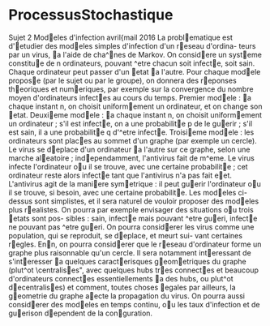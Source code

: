 # ProcessusStochastique
Sujet 2
Modeles d'infection
avril{mail 2016
La problematique est d'etudier des modeles simples d'infection d'un reseau d'ordina-
teurs par un virus, a l'aide de cha^nes de Markov.
On considere un systeme constitue de n ordinateurs, pouvant ^etre chacun soit infecte,
soit sain. Chaque ordinateur peut passer d'un etat a l'autre.
Pour chaque modele propose (par le sujet ou par le groupe), on donnera des reponses
theoriques et numeriques, par exemple sur la convergence du nombre moyen d'ordinateurs
infectes au cours du temps.
Premier modele : a chaque instant n, on choisit uniformement un ordinateur, et on
change son etat.
Deuxieme modele : a chaque instant n, on choisit uniformement un ordinateur ; s'il
est infecte, on a une probabilite p de le guerir ; s'il est sain, il a une probabilite q d'^etre
infecte.
Troisieme modele : les ordinateurs sont places au sommet d'un graphe (par exemple
un cercle). Le virus se deplace d'un ordinateur a l'autre sur ce graphe, selon une marche
aleatoire ; independamment, l'antivirus fait de m^eme. Le virus infecte l'ordinateur ou il se
trouve, avec une certaine probabilite ; cet ordinateur reste alors infecte tant que l'antivirus
n'a pas fait eet. L'antivirus agit de la maniere symetrique : il peut guerir l'ordinateur ou
il se trouve, si besoin, avec une certaine probabilite.
Les modeles ci-dessus sont simplistes, et il sera naturel de vouloir proposer des modeles
plus realistes. On pourra par exemple envisager des situations ou trois etats sont pos-
sibles : sain, infecte mais pouvant ^etre gueri, infecte ne pouvant pas ^etre gueri. On pourra
considerer les virus comme une population, qui se reproduit, se deplace, et meurt sui-
vant certaines regles. Enn, on pourra considerer que le reseau d'ordinateur forme un
graphe plus raisonnable qu'un cercle. Il sera notamment interessant de s'interesser a
quelques caracterisques geometriques du graphe (plut^ot \centralises", avec quelques hubs
tres connectes et beaucoup d'ordinateurs connectes essentiellements a des hubs, ou plut^ot
decentralises) et comment, toutes choses egales par ailleurs, la geometrie du graphe aecte
la propagation du virus.
On pourra aussi considerer des modeles en temps continu, ou les taux d'infection et de
guerison dependent de la conguration.

